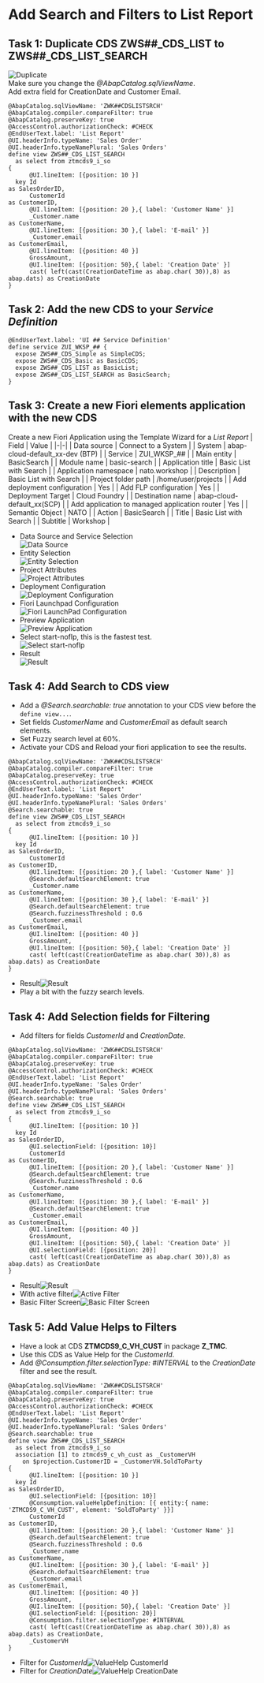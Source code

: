 # Add Search and Filters to List Report

## Task 1: Duplicate CDS **ZWS##_CDS_LIST** to **ZWS##_CDS_LIST_SEARCH**

![Duplicate](../../Images/054.png)</br>Make sure you change the *@AbapCatalog.sqlViewName*.</br>
Add extra field for CreationDate and Customer Email.

```ABAP CDS
@AbapCatalog.sqlViewName: 'ZWK##CDSLISTSRCH'
@AbapCatalog.compiler.compareFilter: true
@AbapCatalog.preserveKey: true
@AccessControl.authorizationCheck: #CHECK
@EndUserText.label: 'List Report'
@UI.headerInfo.typeName: 'Sales Order'
@UI.headerInfo.typeNamePlural: 'Sales Orders'
define view ZWS##_CDS_LIST_SEARCH 
  as select from ztmcds9_i_so
{
      @UI.lineItem: [{position: 10 }]
  key Id                                                                   as SalesOrderID,
      CustomerId                                                           as CustomerID,
      @UI.lineItem: [{position: 20 },{ label: 'Customer Name' }]
      _Customer.name                                                       as CustomerName,
      @UI.lineItem: [{position: 30 },{ label: 'E-mail' }]
      _Customer.email                                                      as CustomerEmail,
      @UI.lineItem: [{position: 40 }]
      GrossAmount,
      @UI.lineItem: [{position: 50},{ label: 'Creation Date' }]
      cast( left(cast(CreationDateTime as abap.char( 30)),8) as abap.dats) as CreationDate
}
```

## Task 2: Add the new CDS to your *Service Definition*

```ABAP
@EndUserText.label: 'UI ## Service Definition'
define service ZUI_WKSP_## {
  expose ZWS##_CDS_Simple as SimpleCDS;
  expose ZWS##_CDS_Basic as BasicCDS;
  expose ZWS##_CDS_LIST as BasicList;
  expose ZWS##_CDS_LIST_SEARCH as BasicSearch;
}
```

## Task 3: Create a new Fiori elements application with the new CDS

Create a new Fiori Application using the Template Wizard for a *List Report*
| Field | Value |
|-|-|
| Data source | Connect to a System |
| System | abap-cloud-default_xx-dev (BTP) |
| Service | ZUI_WKSP_## |
| Main entity | BasicSearch |
| Module name | basic-search |
| Application title | Basic List with Search |
| Application namespace | nato.workshop |
| Description | Basic List with Search |
| Project folder path | /home/user/projects |
| Add deployment configuration | Yes |
| Add FLP configuration | Yes |
| Deployment Target | Cloud Foundry |
| Destination name | abap-cloud-default_xx(SCP)  |
| Add application to managed application router | Yes |
| Semantic Object | NATO |
| Action | BasicSearch |
| Title | Basic List with Search |
| Subtitle | Workshop |

* Data Source and Service Selection</br>![Data Source](../../Images/055.png)
* Entity Selection</br>![Entity Selection](../../Images/056.png)
* Project Attributes</br>![Project Attributes](../../Images/057.png)
* Deployment Configuration</br>![Deployment Configuration](../../Images/058.png)
* Fiori Launchpad Configuration</br>![Fiori LaunchPad Configuration](../../Images/059.png)
* Preview Application</br>![Preview Application](../../Images/060.png)
* Select start-noflp, this is the fastest test.</br>![Select start-noflp](../../Images/061.png)
* Result</br>![Result](../../Images/062.png)

## Task 4: Add Search to CDS view

* Add a *@Search.searchable: true* annotation to your CDS view before the `define view...`.
* Set fields *CustomerName* and *CustomerEmail* as default search elements.
* Set Fuzzy search level at 60%.
* Activate your CDS and Reload your fiori application to see the results.

```ABAP CDS
@AbapCatalog.sqlViewName: 'ZWK##CDSLISTSRCH'
@AbapCatalog.compiler.compareFilter: true
@AbapCatalog.preserveKey: true
@AccessControl.authorizationCheck: #CHECK
@EndUserText.label: 'List Report'
@UI.headerInfo.typeName: 'Sales Order'
@UI.headerInfo.typeNamePlural: 'Sales Orders'
@Search.searchable: true
define view ZWS##_CDS_LIST_SEARCH
  as select from ztmcds9_i_so
{
      @UI.lineItem: [{position: 10 }]
  key Id                                                                   as SalesOrderID,
      CustomerId                                                           as CustomerID,
      @UI.lineItem: [{position: 20 },{ label: 'Customer Name' }]
      @Search.defaultSearchElement: true
      _Customer.name                                                       as CustomerName,
      @UI.lineItem: [{position: 30 },{ label: 'E-mail' }]
      @Search.defaultSearchElement: true
      @Search.fuzzinessThreshold : 0.6
      _Customer.email                                                      as CustomerEmail,
      @UI.lineItem: [{position: 40 }]
      GrossAmount,
      @UI.lineItem: [{position: 50},{ label: 'Creation Date' }]
      cast( left(cast(CreationDateTime as abap.char( 30)),8) as abap.dats) as CreationDate
}
```

* Result![Result](../../Images/063.png)
* Play a bit with the fuzzy search levels.

## Task 4: Add Selection fields for Filtering

* Add filters for fields *CustomerId* and *CreationDate*.

```ABAP CDS
@AbapCatalog.sqlViewName: 'ZWK##CDSLISTSRCH'
@AbapCatalog.compiler.compareFilter: true
@AbapCatalog.preserveKey: true
@AccessControl.authorizationCheck: #CHECK
@EndUserText.label: 'List Report'
@UI.headerInfo.typeName: 'Sales Order'
@UI.headerInfo.typeNamePlural: 'Sales Orders'
@Search.searchable: true
define view ZWS##_CDS_LIST_SEARCH
  as select from ztmcds9_i_so
{
      @UI.lineItem: [{position: 10 }]
  key Id                                                                   as SalesOrderID,
      @UI.selectionField: [{position: 10}]
      CustomerId                                                           as CustomerID,
      @UI.lineItem: [{position: 20 },{ label: 'Customer Name' }]
      @Search.defaultSearchElement: true
      @Search.fuzzinessThreshold : 0.6
      _Customer.name                                                       as CustomerName,
      @UI.lineItem: [{position: 30 },{ label: 'E-mail' }]
      @Search.defaultSearchElement: true
      _Customer.email                                                      as CustomerEmail,
      @UI.lineItem: [{position: 40 }]
      GrossAmount,
      @UI.lineItem: [{position: 50},{ label: 'Creation Date' }]
      @UI.selectionField: [{position: 20}]
      cast( left(cast(CreationDateTime as abap.char( 30)),8) as abap.dats) as CreationDate
}

```

* Result![Result](../../Images/064.png)
* With active filter![Active Filter](../../Images/065.png)
* Basic Filter Screen![Basic Filter Screen](../../Images/066.png)

## Task 5: Add Value Helps to Filters

* Have a look at CDS **ZTMCDS9_C_VH_CUST** in package **Z_TMC**.
* Use this CDS as Value Help for the *CustomerId*.
* Add *@Consumption.filter.selectionType: #INTERVAL* to the *CreationDate* filter and see the result.

```ABAP CDS
@AbapCatalog.sqlViewName: 'ZWK##CDSLISTSRCH'
@AbapCatalog.compiler.compareFilter: true
@AbapCatalog.preserveKey: true
@AccessControl.authorizationCheck: #CHECK
@EndUserText.label: 'List Report'
@UI.headerInfo.typeName: 'Sales Order'
@UI.headerInfo.typeNamePlural: 'Sales Orders'
@Search.searchable: true
define view ZWS##_CDS_LIST_SEARCH
  as select from ztmcds9_i_so
  association [1] to ztmcds9_c_vh_cust as _CustomerVH
    on $projection.CustomerID = _CustomerVH.SoldToParty
{
      @UI.lineItem: [{position: 10 }]
  key Id                                                                   as SalesOrderID,
      @UI.selectionField: [{position: 10}]
      @Consumption.valueHelpDefinition: [{ entity:{ name: 'ZTMCDS9_C_VH_CUST', element: 'SoldToParty' }}]
      CustomerId                                                           as CustomerID,
      @UI.lineItem: [{position: 20 },{ label: 'Customer Name' }]
      @Search.defaultSearchElement: true
      @Search.fuzzinessThreshold : 0.6
      _Customer.name                                                       as CustomerName,
      @UI.lineItem: [{position: 30 },{ label: 'E-mail' }]
      @Search.defaultSearchElement: true
      _Customer.email                                                      as CustomerEmail,
      @UI.lineItem: [{position: 40 }]
      GrossAmount,
      @UI.lineItem: [{position: 50},{ label: 'Creation Date' }]
      @UI.selectionField: [{position: 20}]
      @Consumption.filter.selectionType: #INTERVAL
      cast( left(cast(CreationDateTime as abap.char( 30)),8) as abap.dats) as CreationDate,
      _CustomerVH
}
```

* Filter for *CustomerId*![ValueHelp CustomerId](../../Images/067.png)
* Filter for *CreationDate*![ValueHelp CreationDate](../../Images/068.png)
